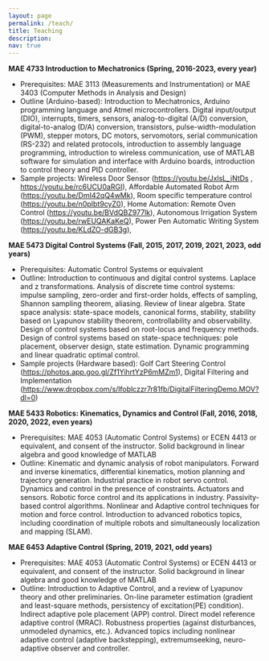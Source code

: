```yaml
---
layout: page
permalink: /teach/
title: Teaching
description:
nav: true
---
```



**MAE 4733 Introduction to Mechatronics (Spring, 2016-2023, every year)**
- Prerequisites: MAE 3113 (Measurements and Instrumentation) or MAE 3403 (Computer Methods in Analysis and Design)
- Outline (Arduino-based): Introduction to Mechatronics, Arduino programming language and Atmel microcontrollers. Digital input/output (DIO), interrupts, timers, sensors, analog-to-digital (A/D) conversion, digital-to-analog (D/A) conversion, transistors, pulse-width-modulation (PWM), stepper motors, DC motors, servomotors, serial communication (RS-232) and related protocols, introduction to assembly language programming, introduction to wireless communication, use of MATLAB software for simulation and interface with Arduino boards, introduction to control theory and PID controller.
- Sample projects: Wireless Door Sensor (https://youtu.be/JxlsL_jNtDs , https://youtu.be/rc6UCU0aRGI),  Affordable Automated Robot Arm  (https://youtu.be/DmI42qQ4wMk), Room specific temperature control (https://youtu.be/n0pIbt9cyZ0), Home Automation: Remote Oven Control (https://youtu.be/BVdQBZ977lk), Autonomous Irrigation System (https://youtu.be/rwEUQAKaKeQ), Power Pen Automatic Writing System (https://youtu.be/KLdZO-dGB3g), 

**MAE 5473 Digital Control Systems (Fall, 2015, 2017, 2019, 2021, 2023, odd years)**
- Prerequisites: Automatic Control Systems or equivalent
- Outline: Introduction to continuous and digital control systems. Laplace and z transformations. Analysis of discrete time control systems: impulse sampling, zero-order and first-order holds, effects of sampling, Shannon sampling theorem, aliasing. Review of linear algebra. State space analysis: state-space models, canonical forms, stability, stability based on Lyapunov stability theorem, controllability and observability. Design of control systems based on root-locus and frequency methods. Design of control systems based on state-space techniques: pole placement, observer design, state estimation. Dynamic programming and linear quadratic optimal control.
- Sample projects (Hardware based): Golf Cart Steering Control (https://photos.app.goo.gl/Zf1YihrtYzP6mMZm1), Digital Filtering and Implementation (https://www.dropbox.com/s/lfoblczzr7r81fb/DigitalFilteringDemo.MOV?dl=0)

**MAE 5433 Robotics: Kinematics, Dynamics and Control (Fall, 2016, 2018, 2020, 2022, even years)**
- Prerequisites: MAE 4053 (Automatic Control Systems) or ECEN 4413 or equivalent, and consent of the instructor. Solid background in linear algebra and good knowledge of MATLAB
- Outline: Kinematic and dynamic analysis of robot manipulators. Forward and inverse kinematics, differential kinematics, motion planning and trajectory generation. Industrial practice in robot servo control. Dynamics and control in the presence of constraints. Actuators and sensors. Robotic force control and its applications in industry. Passivity-based control algorithms. Nonlinear and Adaptive control techniques for motion and force control. Introduction to advanced robotics topics, including coordination of multiple robots and simultaneously localization and mapping (SLAM).

**MAE 6453 Adaptive Control (Spring, 2019, 2021, odd years)**
- Prerequisites: MAE 4053 (Automatic Control Systems) or ECEN 4413 or equivalent, and consent of the instructor. Solid background in linear algebra and good knowledge of MATLAB
- Outline: Introduction to Adaptive Control, and a review of Lyapunov theory and other preliminaries.  On-line parameter estimation (gradient and least-square methods, persistency of excitation(PE) condition). Indirect adaptive pole placement (APP) control. Direct model reference adaptive control (MRAC). Robustness properties (against disturbances, unmodeled dynamics, etc.). Advanced topics including nonlinear adaptive control (adaptive backstepping), extremumseeking, neuro-adaptive observer and controller. 
